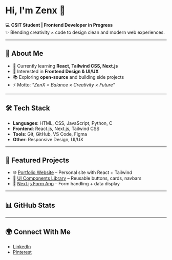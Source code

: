 # Hi, I'm Zenx 👋  

💻 **CSIT Student | Frontend Developer in Progress**  
✨ Blending creativity × code to design clean and modern web experiences.  

---

## 🚀 About Me
- 🌱 Currently learning **React, Tailwind CSS, Next.js**  
- 🎨 Interested in **Frontend Design & UI/UX**  
- 📚 Exploring **open-source** and building side projects  
- ⚡ Motto: *"ZenX = Balance × Creativity × Future"*  

---

## 🛠️ Tech Stack
- **Languages**: HTML, CSS, JavaScript, Python, C  
- **Frontend**: React.js, Next.js, Tailwind CSS  
- **Tools**: Git, GitHub, VS Code, Figma  
- **Other**: Responsive Design, UI/UX  

---

## 📂 Featured Projects
- 🌐 [Portfolio Website](#) – Personal site with React + Tailwind  
- 🧩 [UI Components Library](#) – Reusable buttons, cards, navbars  
- 📝 [Next.js Form App](#) – Form handling + data display  

---

## 📊 GitHub Stats

---

## 🌍 Connect With Me
- [LinkedIn](https://www.linkedin.com/in/zen-x-8046b7280/)  
- [Pinterest](https://www.pinterest.com/zenx628/)  
